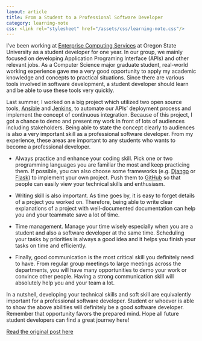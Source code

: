 ```yaml
---
layout: article
title: From a Student to a Professional Software Developer
category: learning-note
css: <link rel="stylesheet" href="/assets/css/learning-note.css"/>
---
```


I’ve been working at [Enterprise Computing Services](http://is.oregonstate.edu/ecs) at Oregon State University as a student developer for one year. In our group, we mainly focused on developing Application Programing Interface (APIs) and other relevant jobs. As a Computer Science major graduate student, real-world working experience gave me a very good opportunity to apply my academic knowledge and concepts to practical situations. Since there are various tools involved in software development, a student developer should learn and be able to use these tools very quickly.

Last summer, I worked on a big project which utilized two open source tools, [Ansible](https://www.ansible.com/) and [Jenkins](https://jenkins.io/), to automate our APIs’ deployment process and implement the concept of continuous integration. Because of this project, I got a chance to demo and present my work in front of lots of audiences including stakeholders. Being able to state the concept clearly to audiences is also a very important skill as a professional software developer. From my experience, these areas are important to any students who wants to become a professional developer.

* Always practice and enhance your coding skill. Pick one or two programming languages you are familiar the most and keep practicing them. If possible, you can also choose some frameworks (e.g. [Django](https://www.djangoproject.com/) or [Flask](http://flask.pocoo.org/)) to implement your own project. Push them to [GitHub](https://github.com/tsoliangwu0130) so that people can easily view your technical skills and enthusiasm.

* Writing skill is also important. As time goes by, it is easy to forget details of a project you worked on. Therefore, being able to write clear explanations of a project with well-documented documentation can help you and your teammate save a lot of time.

* Time management. Manage your time wisely especially when you are a student and also a software developer at the same time. Scheduling your tasks by priorities is always a good idea and it helps you finish your tasks on time and efficiently.

* Finally, good communication is the most critical skill you definitely need to have. From regular group meetings to large meetings across the departments, you will have many opportunities to demo your work or convince other people. Having a strong communication skill will absolutely help you and your team a lot.

In a nutshell, developing your technical skills and soft skill are equivalently important for a professional software developer. Student or whoever is able to show the above abilities will definitely be a good software developer. Remember that opportunity favors the prepared mind. Hope all future student developers can find a great journey here!

[Read the original post here](http://blogs.oregonstate.edu/developer/2017/03/15/student-professional-software-developer/)

